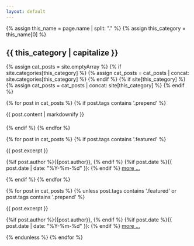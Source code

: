 ```yaml
---
layout: default
---
```


{% assign this_name = page.name | split: "." %}
{% assign this_category = this_name[0] %}

<h2 class="page_title">{{ this_category | capitalize }}</h2>

<!--        pages from both _posts and collections are parsed over           -->
{% assign cat_posts = site.emptyArray %}
{% if site.categories[this_category] %}
  {% assign cat_posts = cat_posts | concat: site.categories[this_category] %}
{% endif %}
{% if site[this_category] %}
  {% assign cat_posts = cat_posts | concat: site[this_category] %}
{% endif %}

<!--        special posts for prepending content to the listing pages        -->
<!--        they are processed first, so separate loops are needed           -->

{% for post in cat_posts %}
  {% if post.tags contains '.prepend' %}
<div style="margin-bottom: 20px;">
{{ post.content | markdownify }}
</div>
  {% endif %}
{% endfor %}

<!--        featured posts on top, so new loop                               -->

{% for post in cat_posts %}
  {% if post.tags contains '.featured' %}
<div class="excerpt">
    {{ post.excerpt }}
  <p class="footnote">
    {%if post.author %}{{post.author}}, {% endif %}
    {%if post.date %}{{ post.date | date: "%Y-%m-%d" }}: {% endif %}
    <a href="{{ post.url | relative_url }}">more ...</a>
  </p>
</div>
  {% endif %}
{% endfor %}

<!--        remaining posts                                                  -->

{% for post in cat_posts %}
  {% unless post.tags contains '.featured' or post.tags contains '.prepend' %} 
<div class="excerpt">
    {{ post.excerpt }}
  <p class="footnote">
    {%if post.author %}{{post.author}}, {% endif %}
    {%if post.date %}{{ post.date | date: "%Y-%m-%d" }}: {% endif %}
    <a href="{{ post.url | relative_url }}">more ...</a>
  </p>
</div>
  {% endunless %}
{% endfor %}
